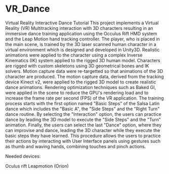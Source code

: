 # VR_Dance


Virtual Reality Interactive Dance Tutorial
This project implements a Virtual Reality (VR) Multitracking interaction with 3D characters resulting in an immersive dance training application using the Occulus Rift HMD system and the Leap Motion hand tracking controller. The player, who is placed in the main scene, is trained by the 3D laser scanned human character in a virtual environment which is designed and developed in Unity3D. Realistic animations were applied to the character using a complex Inverse Kinematics (IK) system applied to the rigged 3D human model. Characters are rigged with custom skeletons using 3D geometrical bones and IK solvers. Motion capture data were re-targetted so that animations of the 3D character are produced. The motion capture data, derived from the tracking device Kinect v2, were applied to the rigged 3D model to create realistic dance animations. Rendering optimization techniques such as Baked GI, were applied in the scene to reduce the GPU's rendering load and to increase the frame rate per second (FPS) of the VR application. The training process starts with the first option named "Basic Steps" of the Salsa Latin dance which includes the "Basic A", the "Side Steps" and the "Right Turn" dance routine. By selecting the "Interaction" option, the users can practice dance by leading the 3D model to execute the "Side Steps" and the "Turn" animation. Finally, the users can select the last "Dance" option, where they can improvise and dance, leading the 3D character while they execute the basic steps they have learned. This procedure allows the users to practice their actions by interacting with User Interface panels using gestures such as thumb and waving hands, combining touches and pinch actions. 

Needed devices:

Oculus rift
Leapmotion (Orion)
